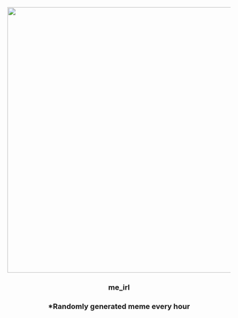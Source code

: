 <p align="center">
        <img src="https://i.redd.it/16259tfqn9591.jpg" width="600" height="600">
        </p>
        <h3 align="center">me_irl</h3>
        <h3 align="center">*Randomly generated meme every hour</h3>
    